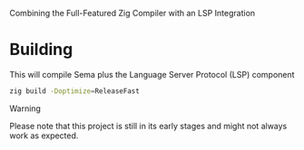 Combining the Full-Featured Zig Compiler with an LSP Integration

# Building

This will compile Sema plus the Language Server Protocol (LSP) component

```bash
zig build -Doptimize=ReleaseFast
```

>[!WARNING]
> Please note that this project is still in its early stages and might not always work as expected.
     